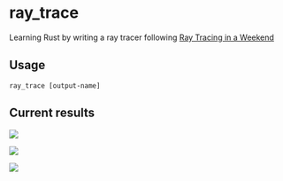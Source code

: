 # ray_trace
Learning Rust by writing a ray tracer following [Ray Tracing in a Weekend](http://www.realtimerendering.com/raytracing/Ray%20Tracing%20in%20a%20Weekend.pdf)

## Usage
```ray_trace [output-name]```

## Current results
![](out.png)

![](two_spheres.png)

![](perlin.png)